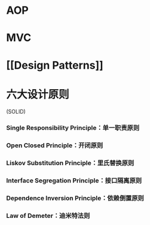
# AOP

# MVC

# [[Design Patterns]]

# 六大设计原则
(SOLID)
### Single Responsibility Principle：单一职责原则
### Open Closed Principle：开闭原则
### Liskov Substitution Principle：里氏替换原则
### Interface Segregation Principle：接口隔离原则
### Dependence Inversion Principle：依赖倒置原则

### Law of Demeter：迪米特法则

